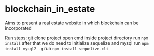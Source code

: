 # blockchain_in_estate
Aims to present a real estate website in which blockchain can be incorporated


Run steps:
git clone project
open cmd inside project directory
run ```npm install```
after that we do need to initialize sequelize and mysql
run ``` npm install mysql2 -g ```
run ``` npm install sequelize-cli ```
